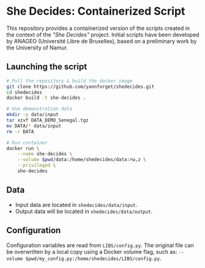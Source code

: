 # She Decides: Containerized Script

This repository provides a containerized version of the scripts created in the context of the *"She Decides"* project. Initial scripts have been developed by ANAGEO (Université Libre de Bruxelles), based on a preliminary work by the University of Namur.

## Launching the script

``` sh
# Pull the repository & build the docker image
git clone https://github.com/yannforget/shedecides.git
cd shedecides
docker build -t she-decides .

# Use demonstration data
mkdir -p data/input
tar xzvf DATA_DEMO_Senegal.tgz
mv DATA/* data/input
rm -r DATA

# Run container
docker run \
    --name she-decides \
    --volume $pwd/data:/home/shedecides/data:rw,z \
    --privileged \
    she-decides
```

## Data

* Input data are located in `shedecides/data/input`.
* Output data will be located in `shedecides/data/output`.

## Configuration

Configuration variables are read from `LIBS/config.py`. The original file can be overwritten by a local copy using a Docker volume flag, such as: `--volume $pwd/my_config.py:/home/shedecides/LIBS/config.py`.
